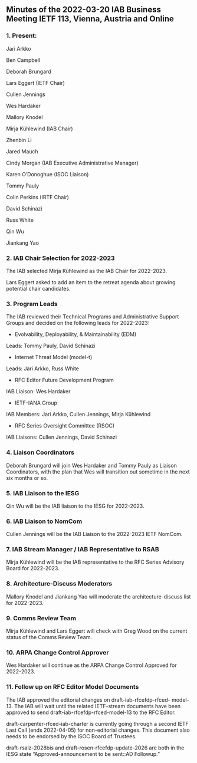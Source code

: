 
Minutes of the 2022-03-20 IAB Business Meeting 
IETF 113, Vienna, Austria and Online
------------------------------------------------------------------------------------


### 1. Present:


Jari Arkko  

Ben Campbell  

Deborah Brungard  

Lars Eggert (IETF Chair)  

Cullen Jennings  

Wes Hardaker  

Mallory Knodel  

Mirja Kühlewind (IAB Chair)  

Zhenbin Li  

Jared Mauch  

Cindy Morgan (IAB Executive Administrative Manager)  

Karen O’Donoghue (ISOC Liaison)  

Tommy Pauly  

Colin Perkins (IRTF Chair)  

David Schinazi  

Russ White  

Qin Wu  

Jiankang Yao


### 2. IAB Chair Selection for 2022-2023


The IAB selected Mirja Kühlewind as the IAB Chair for 2022-2023.


Lars Eggert asked to add an item to the retreat agenda about growing potential chair candidates.


### 3. Program Leads


The IAB reviewed their Technical Programs and Administrative Support Groups and decided on the following leads for 2022-2023:


* Evolvability, Deployability, & Maintainability (EDM)  

Leads: Tommy Pauly, David Schinazi
* Internet Threat Model (model-t)  

Leads: Jari Arkko, Russ White
* RFC Editor Future Development Program  

IAB Liaison: Wes Hardaker
* IETF-IANA Group  

IAB Members: Jari Arkko, Cullen Jennings, Mirja Kühlewind
* RFC Series Oversight Committee (RSOC)  

IAB Liaisons: Cullen Jennings, David Schinazi


### 4. Liaison Coordinators


Deborah Brungard will join Wes Hardaker and Tommy Pauly as Liaison Coordinators, with the plan that Wes will transition out sometime in the next six months or so.


### 5. IAB Liaison to the IESG


Qin Wu will be the IAB liaison to the IESG for 2022-2023.


### 6. IAB Liaison to NomCom


Cullen Jennings will be the IAB Liaison to the 2022-2023 IETF NomCom.


### 7. IAB Stream Manager / IAB Representative to RSAB


Mirja Kühlewind will be the IAB representative to the RFC Series Advisory Board for 2022-2023.


### 8. Architecture-Discuss Moderators


Mallory Knodel and Jiankang Yao will moderate the architecture-discuss list for 2022-2023.


### 9. Comms Review Team


Mirja Kühlewind and Lars Eggert will check with Greg Wood on the current status of the Comms Review Team.


### 10. ARPA Change Control Approver


Wes Hardaker will continue as the ARPA Change Control Approved for 2022-2023.


### 11. Follow up on RFC Editor Model Documents


The IAB approved the editorial changes on draft-iab-rfcefdp-rfced- model-13. The IAB will wait until the related IETF-stream documents have been approved to send draft-iab-rfcefdp-rfced-model-13 to the RFC Editor.


draft-carpenter-rfced-iab-charter is currently going through a second IETF Last Call (ends 2022-04-05) for non-editorial changes. This document also needs to be endorsed by the ISOC Board of Trustees.


draft-rsalz-2028bis and draft-rosen-rfcefdp-update-2026 are both in the IESG state “Approved-announcement to be sent::AD Followup.”


